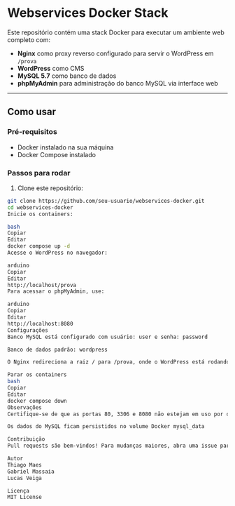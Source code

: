 # Webservices Docker Stack

Este repositório contém uma stack Docker para executar um ambiente web completo com:

-   **Nginx** como proxy reverso configurado para servir o WordPress em `/prova`
-   **WordPress** como CMS
-   **MySQL 5.7** como banco de dados
-   **phpMyAdmin** para administração do banco MySQL via interface web

---

## Como usar

### Pré-requisitos

-   Docker instalado na sua máquina
-   Docker Compose instalado

### Passos para rodar

1. Clone este repositório:

```bash
git clone https://github.com/seu-usuario/webservices-docker.git
cd webservices-docker
Inicie os containers:

bash
Copiar
Editar
docker compose up -d
Acesse o WordPress no navegador:

arduino
Copiar
Editar
http://localhost/prova
Para acessar o phpMyAdmin, use:

arduino
Copiar
Editar
http://localhost:8080
Configurações
Banco MySQL está configurado com usuário: user e senha: password

Banco de dados padrão: wordpress

O Nginx redireciona a raiz / para /prova, onde o WordPress está rodando

Parar os containers
bash
Copiar
Editar
docker compose down
Observações
Certifique-se de que as portas 80, 3306 e 8080 não estejam em uso por outros serviços

Os dados do MySQL ficam persistidos no volume Docker mysql_data

Contribuição
Pull requests são bem-vindos! Para mudanças maiores, abra uma issue para discussão prévia.

Autor
Thiago Maes
Gabriel Massaia
Lucas Veiga

Licença
MIT License
```
